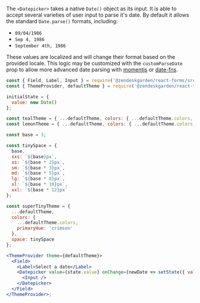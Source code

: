 The `<Datepicker>` takes a native `Date()` object as its input. It is able to
accept several varieties of user input to parse it's date. By default it
allows the standard `Date.parse()` formats, including:

- `09/04/1986`
- `Sep 4, 1986`
- `September 4th, 1986`

These values are localized and will change their format based on the provided locale.
This logic may be customized with the `customParseDate` prop to allow more advanced
date parsing with [momentjs](https://momentjs.com/) or [date-fns](https://date-fns.org/).

```jsx
const { Field, Label, Input } = require('@zendeskgarden/react-forms/src');
const { ThemeProvider, defaultTheme } = require('@zendeskgarden/react-theming/src');

initialState = {
  value: new Date()
};

const tealTheme = { ...defaultTheme, colors: { ...defaultTheme.colors, primaryHue: 'teal' } };
const lemonTheme = { ...defaultTheme, colors: { ...defaultTheme.colors, primaryHue: 'lemon' } };

const base = 3;

const tinySpace = {
  base,
  xxs: `${base}px`,
  xs: `${base * 2}px`,
  sm: `${base * 3}px`,
  md: `${base * 5}px`,
  lg: `${base * 8}px`,
  xl: `${base * 10}px`,
  xxl: `${base * 12}px`
};

const superTinyTheme = {
  ...defaultTheme,
  colors: {
    ...defaultTheme.colors,
    primaryHue: 'crimson'
  },
  space: tinySpace
};

<ThemeProvider theme={defaultTheme}>
  <Field>
    <Label>Select a date</Label>
    <Datepicker value={state.value} onChange={newDate => setState({ value: newDate })}>
      <Input />
    </Datepicker>
  </Field>
</ThemeProvider>;
```
